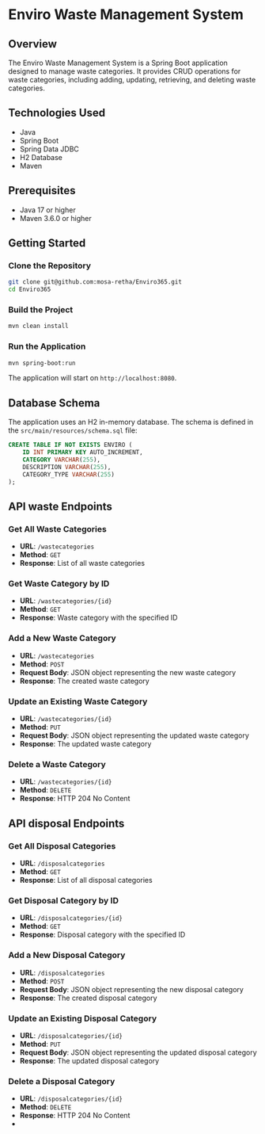 # Enviro Waste Management System

## Overview
The Enviro Waste Management System is a Spring Boot application designed to manage waste categories. It provides CRUD operations for waste categories, including adding, updating, retrieving, and deleting waste categories.

## Technologies Used
- Java
- Spring Boot
- Spring Data JDBC
- H2 Database
- Maven

## Prerequisites
- Java 17 or higher
- Maven 3.6.0 or higher

## Getting Started

### Clone the Repository
```bash
git clone git@github.com:mosa-retha/Enviro365.git
cd Enviro365
```

### Build the Project
```bash
mvn clean install
```

### Run the Application
```bash
mvn spring-boot:run
```

The application will start on `http://localhost:8080`.

## Database Schema
The application uses an H2 in-memory database. The schema is defined in the `src/main/resources/schema.sql` file:
```sql
CREATE TABLE IF NOT EXISTS ENVIRO (
    ID INT PRIMARY KEY AUTO_INCREMENT,
    CATEGORY VARCHAR(255),
    DESCRIPTION VARCHAR(255),
    CATEGORY_TYPE VARCHAR(255)
);
```

## API waste Endpoints

### Get All Waste Categories
- **URL**: `/wastecategories`
- **Method**: `GET`
- **Response**: List of all waste categories

### Get Waste Category by ID
- **URL**: `/wastecategories/{id}`
- **Method**: `GET`
- **Response**: Waste category with the specified ID

### Add a New Waste Category
- **URL**: `/wastecategories`
- **Method**: `POST`
- **Request Body**: JSON object representing the new waste category
- **Response**: The created waste category

### Update an Existing Waste Category
- **URL**: `/wastecategories/{id}`
- **Method**: `PUT`
- **Request Body**: JSON object representing the updated waste category
- **Response**: The updated waste category

### Delete a Waste Category
- **URL**: `/wastecategories/{id}`
- **Method**: `DELETE`
- **Response**: HTTP 204 No Content



## API disposal Endpoints

### Get All Disposal Categories

- **URL**: `/disposalcategories`
- **Method**: `GET`
- **Response**: List of all disposal categories

### Get Disposal Category by ID

- **URL**: `/disposalcategories/{id}`
- **Method**: `GET`
- **Response**: Disposal category with the specified ID

### Add a New Disposal Category

- **URL**: `/disposalcategories`
- **Method**: `POST`
- **Request Body**: JSON object representing the new disposal category
- **Response**: The created disposal category

### Update an Existing Disposal Category

- **URL**: `/disposalcategories/{id}`
- **Method**: `PUT`
- **Request Body**: JSON object representing the updated disposal category
- **Response**: The updated disposal category

### Delete a Disposal Category

- **URL**: `/disposalcategories/{id}`
- **Method**: `DELETE`
- **Response**: HTTP 204 No Content
- 